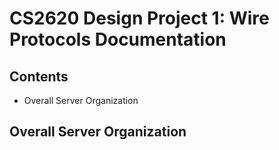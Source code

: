 # CS2620 Design Project 1: Wire Protocols Documentation

## Contents
- Overall Server Organization

## Overall Server Organization

